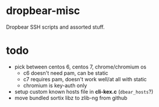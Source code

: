 dropbear-misc
=============

Dropbear SSH scripts and assorted stuff.

todo
====
* pick between centos 6, centos 7, chrome/chromium os
  * c6 doesn't need pam, can be static
  * c7 requires pam, doesn't work well/at all with static
  * chromium is key-auth only
* setup custom known hosts file in **cli-kex.c** (```dbear_hosts```?)
* move bundled sortix libz to zlib-ng from github
